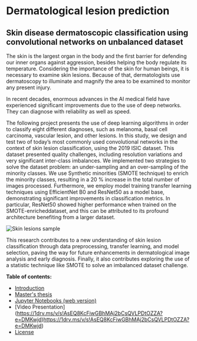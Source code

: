 
# Dermatological lesion prediction
## Skin disease dermatoscopic classification using convolutional networks on unbalanced dataset

The skin is the largest organ in the body and the first barrier for defending our inner organs against aggression, besides helping the body regulate its temperature. Considering the importance of the skin for human beings, it is necessary to examine skin lesions. Because of that, dermatologists use dermatoscopy to illuminate and magnify the area to be examined to monitor any present injury.

In recent decades, enormous advances in the AI medical field have experienced significant improvements due to the use of deep networks. They can diagnose with reliability as well as speed.

The following project presents the use of deep learning algorithms in order to classify eight different diagnoses, such as melanoma, basal cell carcinoma, vascular lesion, and other lesions. In this study, we design and test two of today’s most commonly used convolutional networks in the context of skin lesion classification, using the 2019 ISIC dataset. This dataset presented quality challenges, including resolution variations and very significant inter-class imbalances. We implemented two strategies to solve the dataset problem: an under-sampling and an over-sampling of the minority classes. We use Synthetic minorities (SMOTE technique) to enrich the minority classes, resulting in a 20 % increase in the total number of images processed. Furthermore, we employ model training transfer learning techniques using EfficientNet B0 and ResNet50 as a model base, demonstrating significant improvements in classification metrics. In particular, ResNet50 showed higher performance when trained on the SMOTE-enricheddataset, and this can be attributed to its profound architecture benefiting from a larger dataset.

<image src="images/Introduccion/skin_lesion_sample.png" alt="Skin lesions sample">


This research contributes to a new understanding of skin lesion classification through data preprocessing, transfer learning, and model selection, paving the way for future enhancements in dermatological image analysis and early diagnosis. Finally, it also contributes exploring the use of a statistic technique like SMOTE to solve an imbalanced dataset challenge. 

**Table of contents:**

* [Introduction](#readme.rd)
* [Master's thesis](#instalación)
* [Jupyter Notebooks (web version)](#uso)
* [Video Presentation] (https://1drv.ms/v/s!AsEQ8KcFiwGBhMAj2bCsQVLPDtOZZA?e=DMKwjd)https://1drv.ms/v/s!AsEQ8KcFiwGBhMAj2bCsQVLPDtOZZA?e=DMKwjd)
* [License](#licencia)
